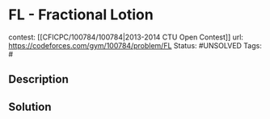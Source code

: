 # FL - Fractional Lotion

contest: [[CFICPC/100784/100784|2013-2014 CTU Open Contest]]
url: https://codeforces.com/gym/100784/problem/FL
Status: #UNSOLVED
Tags: #

## Description

## Solution

